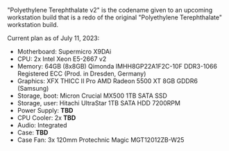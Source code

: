 "Polyethylene Terephthalate v2" is the codename given to an upcoming workstation build that is a redo of the original "Polyethylene Terephthalate" workstation build. 

Current plan as of July 11, 2023:  

- Motherboard: Supermicro X9DAi
- CPU: 2x Intel Xeon E5-2667 v2
- Memory: 64GB (8x8GB) Qimonda IMHH8GP22A1F2C-10F DDR3-1066 Registered ECC (Prod. in Dresden, Germany)  
- Graphics: XFX THICC II Pro AMD Radeon 5500 XT 8GB GDDR6 (Samsung)  
- Storage, boot: Micron Crucial MX500 1TB SATA SSD
- Storage, user: Hitachi UltraStar 1TB SATA HDD 7200RPM  
- Power Supply: **TBD**
- CPU Cooler: 2x **TBD**
- Audio: Integrated
- Case: **TBD**
- Case Fan: 3x 120mm Protechnic Magic MGT12012ZB-W25  

